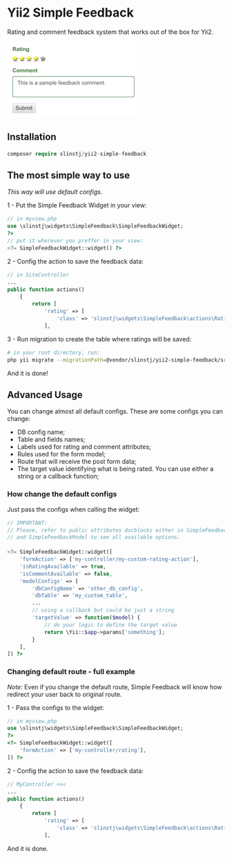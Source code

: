 # Yii2 Simple Feedback

Rating and comment feedback system that works out of the box for Yii2.

![Yii2 Simple Feedback Basic Demo](simple-feedback-basic-demo-xs.png)

## Installation
```php
composer require slinstj/yii2-simple-feedback
```

## The most simple way to use

*This way will use default configs*.

1 - Put the Simple Feedback Widget in your view:
```php
// in myview.php
use \slinstj\widgets\SimpleFeedback\SimpleFeedbackWidget;
?>
// put it wherever you preffer in your view:
<?= SimpleFeedbackWidget::widget() ?>
```

2 - Config the action to save the feedback data:
```php
// in SiteController
...
public function actions()
    {
        return [
            'rating' => [
                'class' => 'slinstj\widgets\SimpleFeedback\actions\RatingAction',
            ],
```

3 - Run migration to create the table where ratings will be saved:
```bash
# in your root directory, run:
php yii migrate --migrationPath=@vendor/slinstj/yii2-simple-feedback/src/migrations
```
And it is done!

## Advanced Usage
You can change almost all default configs. These are some configs you can change:

* DB config name;
* Table and fields names;
* Labels used for rating and comment attributes;
* Rules used for the form model;
* Route that will receive the post form data;
* The target value identifying what is being rated. You can use either a string or a callback function;

### How change the default configs
Just pass the configs when calling the widget:
```php
// IMPORTANT:
// Please, refer to public attributes docblocks either in SimpleFeedbackWidget
// and SimpleFeedbackModel to see all available options.

<?= SimpleFeedbackWidget::widget([
    'formAction' => ['my-controller/my-custom-rating-action'],
    'isRatingAvailable' => true,
    'isCommentAvailable' => false,
    'modelConfigs' => [
        'dbConfigName' => 'other_db_config',
        'dbTable' => 'my_custom_table',
        ...
        // using a callback but could be just a string
        'targetValue' => function($model) {
            // do your logic to define the target value
            return \Yii::$app->params['something'];
        }
    ],
]) ?>
```

### Changing default route - full example
*Note:* Even if you change the default route, Simple Feedback will know how
redirect your user back to original route.

1 - Pass the configs to the widget:
```php
// in myview.php
use \slinstj\widgets\SimpleFeedback\SimpleFeedbackWidget;
?>
<?= SimpleFeedbackWidget::widget([
    'formAction' => ['my-controller/rating'],
]) ?>
```

2 - Config the action to save the feedback data:
```php
// MyController <<<
...
public function actions()
    {
        return [
            'rating' => [
                'class' => 'slinstj\widgets\SimpleFeedback\actions\RatingAction',
            ],
```
And it is done.